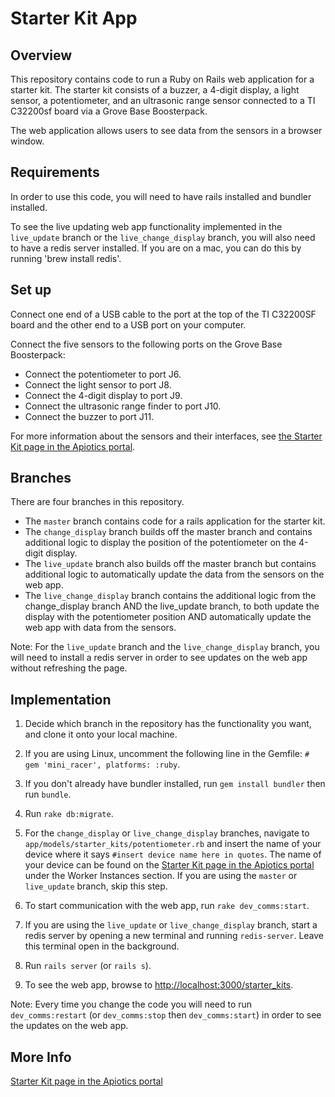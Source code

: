 # Starter Kit App

## Overview

This repository contains code to run a Ruby on Rails web application for a starter kit.  The starter kit consists of a buzzer, a 4-digit display, a light sensor, a potentiometer, and an ultrasonic range sensor connected to a TI C32200sf board via a Grove Base Boosterpack.

The web application allows users to see data from the sensors in a browser window.


## Requirements

In order to use this code, you will need to have rails installed and bundler installed. 

To see the live updating web app functionality implemented in the `live_update` branch or the `live_change_display` branch, you will also need to have a redis server installed.  If you are on a mac, you can do this by running 'brew install redis'.


## Set up

Connect one end of a USB cable to the port at the top of the TI C32200SF board and the other end to a USB port on your computer.

Connect the five sensors to the following ports on the Grove Base Boosterpack:
* Connect the potentiometer to port J6.
* Connect the light sensor to port J8.
* Connect the 4-digit display to port J9.
* Connect the ultrasonic range finder to port J10.
* Connect the buzzer to port J11.  

For more information about the sensors and their interfaces, see [the Starter Kit page in the Apiotics portal](https://portal.apiotics.com/workers/106).


## Branches

There are four branches in this repository.

* The `master` branch contains code for a rails application for the starter kit.
* The `change_display` branch builds off the master branch and contains additional logic to display the position of the potentiometer on the 4-digit display.
* The `live_update` branch also builds off the master branch but contains additional logic to automatically update the data from the sensors on the web app. 
* The `live_change_display` branch contains the additional logic from the change_display branch AND the live_update branch, to both update the display with the potentiometer position AND automatically update the web app with data from the sensors.

Note: For the `live_update` branch and the `live_change_display` branch, you will need to install a redis server in order to see updates on the web app without refreshing the page.


## Implementation

1. Decide which branch in the repository has the functionality you want, and clone it onto your local machine.

2. If you are using Linux, uncomment the following line in the Gemfile:
`# gem 'mini_racer', platforms: :ruby`.

3. If you don't already have bundler installed, run `gem install bundler` then run `bundle`.

4. Run `rake db:migrate`.

5. For the `change_display` or `live_change_display` branches, navigate to `app/models/starter_kits/potentiometer.rb` and insert the name of your device where it says `#insert device name here in quotes`.  The name of your device can be found on the [Starter Kit page in the Apiotics portal](https://portal.apiotics.com/workers/106) under the Worker Instances section.  If you are using the `master` or `live_update` branch, skip this step.

6. To start communication with the web app, run `rake dev_comms:start`.

7. If you are using the `live_update` or `live_change_display` branch, start a redis server by opening a new terminal and running `redis-server`.  Leave this terminal open in the background.  

8. Run `rails server` (or `rails s`).

9. To see the web app, browse to <http://localhost:3000/starter_kits>.

Note: 
Every time you change the code you will need to run `dev_comms:restart` (or `dev_comms:stop` then `dev_comms:start`) in order to see the updates on the web app. 


## More Info
[Starter Kit page in the Apiotics portal](https://portal.apiotics.com/workers/106)



